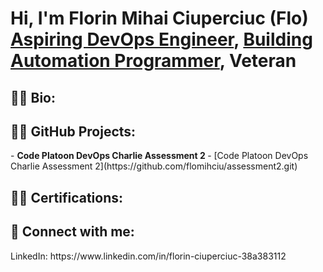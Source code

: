 <h1>Hi, I'm Florin Mihai Ciuperciuc (Flo) <br/><a href="https://github.com/flomihciu">Aspiring DevOps Engineer</a>, <a href="www.linkedin.com/in/florin-ciuperciuc-38a383112">Building Automation Programmer</a>, Veteran
<h2>👨‍💻 Bio: </h2>

<h2>👨‍💻 GitHub Projects:</h2>
- <b> Code Platoon DevOps Charlie Assessment 2 </b>
  - [Code Platoon DevOps Charlie Assessment 2](https://github.com/flomihciu/assessment2.git)

<h2>👨‍💻 Certifications:</h2>



<h2> 🤳 Connect with me:</h2>
LinkedIn: https://www.linkedin.com/in/florin-ciuperciuc-38a383112
